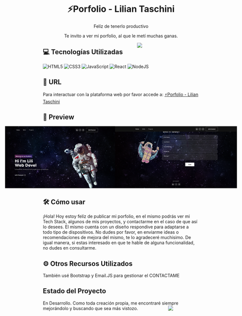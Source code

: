 ## <h1 align="center">⚡Porfolio - Lilian Taschini</h1> 
<p align="center">Felíz de tenerlo productivo</p> 
<p align="center">Te invito a ver mi porfolio, al que le metí muchas ganas.</p>
 <img width="200" src="https://media.giphy.com/media/jIgXf4hgbHCeKiXpvt/giphy.gif"  align="right">


## 💻 Tecnologías Utilizadas 
![HTML5](https://img.shields.io/badge/html5-%23E34F26.svg?style=for-the-badge&logo=html5&logoColor=white)
![CSS3](https://img.shields.io/badge/css3-%231572B6.svg?style=for-the-badge&logo=css3&logoColor=white)
![JavaScript](https://img.shields.io/badge/javascript-%23323330.svg?style=for-the-badge&logo=javascript&logoColor=%23F7DF1E)
![React](https://img.shields.io/badge/react-%2320232a.svg?style=for-the-badge&logo=react&logoColor=%2361DAFB)
![NodeJS](https://img.shields.io/badge/node.js-6DA55F?style=for-the-badge&logo=node.js&logoColor=white)

## 🌼 URL 
Para interactuar con la plataforma web por favor accede a: <a href="https://lilian-antonella-taschini.netlify.app/" target="_blank">⚡Porfolio - Lilian Taschini</a>


## 💟 Preview
  <div style="display: flex; justify-content: center; margin: 30">
   <img src="porf1.png" width="400" height="200" alt="" >
    <img src="porf3.png" width="400" height="200" alt="">
  </div>


## 🛠 Cómo usar
¡Hola!
Hoy estoy felíz de publicar mi porfolio, en el mismo podrás ver mi Tech Stack, algunos de mis proyectos, y contactarme en el caso de que así lo desees.
El mismo cuenta con un diseño respondive para adaptarse a todo tipo de dispositivos. 
No dudes por favor, en enviarme ideas o recomendaciones de mejora del mismo, te lo agradeceré muchisimo.
De igual manera, si estas interesado en que te hable de alguna funcionalidad, no dudes en consultarme.

## ⚙ Otros Recursos Utilizados
También usé Bootstrap y Email.JS para gestionar el CONTACTAME

## Estado del Proyecto
 En Desarrollo.
 Como toda creación propia, me encontraré siempre mejorándolo y buscando que sea más vistozo. 
<img src="https://media.giphy.com/media/VgCDAzcKvsR6OM0uWg/giphy.gif" align="right" width="100">

